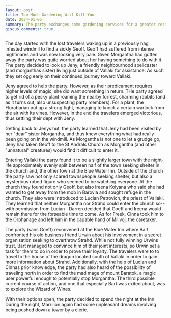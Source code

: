 ```yaml
---
layout: post
title: Too Much Gardening Will Kill You
date: 2024-01-05
summary: The party exchanges some gardening services for a greater restoration
giscus_comments: true
---
```


The day started with the lost travelers waking up in a previously hag infested windmil to find a sickly Geoff. 
Geoff had suffered from intense nightmares and was now looking very pale. Given Morgantha 
had gotten away the party was quite worried about her having something to do with it. 
The party decided to look up Jeny, a friendly neighbourhood spellcaster (and morganthas sister) 
living just outside of Vallaki for assistance.
As such they set ogg early on their continued journey toward Vallaki.

Jeny agreed to help the party. However, as their predicament requires higher levels of magic, she did want something in 
return. THe party agreed to get rid of a pesky plant roaming the nearby forrest, charming rabbits (and as it turns out, also unsuspecting party members). 
For a plant, the Florabarian put up a strong fight, managing to knock a certain warlock from the air with its vines. However, in the end the travelers emerged victorious, thus settling their dept with Jeny.

Getting back to Jenys hut, the party learned that Jeny had been visited by her "dear" sister Morgantha, and thus knew everything what had really been going on in the windmill. As Morgantha is not one to let a grudge go, Jeny had taken Geoff to the St Andrals Church as Morgantha (and other "unnatural" creatures) would find it difficult to enter it. 

Entering Vallaki the party found it to be a slightly larger town with the night-life approximately evenly split between half of the town seeking shelter in the church and, the other town at the Blue Water Inn. Outside of the church the party saw not only scared townspeople seeking shelter, but also a mysterious robed figure who seemed to be watching everyone. At the church they found not only Geoff, but also Ireena Kolyana who said she had wanted to get away from the mob in Barovia and sought refuge in the church. They also were introduced to Lucian Petrovich, the priest of Vallaki. They learned that neither Morgantha nor Strahd could enter the church so--with permission from Lucian--Darren decided that Goeff and Ireena would remain there for the forseable time to come. As for Freek, Cinna took him to the Orphanage and left him in the capable hand of Milivoj, the caretaker.

The party (sans Goeff) reconvened at the Blue Water Inn where Bart confronted his old business friend Urwin about his involvement in a secret organisation seeking to overthrow Strahd. While not fully winning Urwins trust, Bart managed to convince him of their joint interests, so Urwin set a task for them to do in order to prove their loyalty. The travelers were to to travel to the house of the dragon located south of Vallaki in order to gain more information about Strahd. Additionally, with the help of Lucian and Cinnas prior knowledge, the party had also heard of the possibility of traveling north in order to find the mad mage of mount Baratok, a magic user powerful enough to potentially stop Morgantha. The third possible current course of action, and one that especially Bart was exited about, was to explore the Wizard of Wines.

With their options open, the party decided to spend the night at the Inn. During the night, Marrilion again had some unpleasant dreams involving being pushed down a tower by a cleric.
